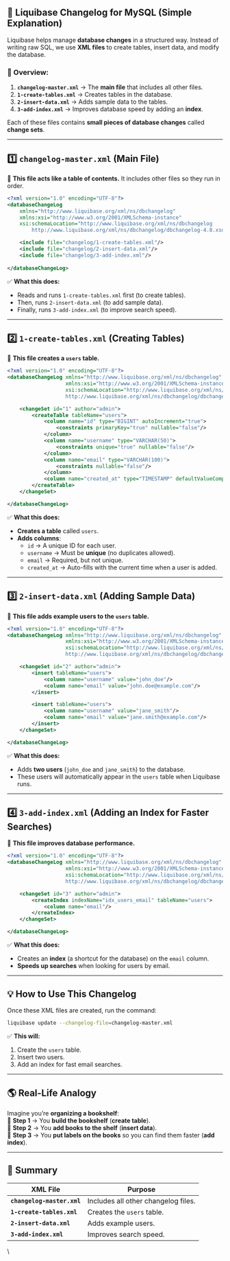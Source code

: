 ## 📌 **Liquibase Changelog for MySQL (Simple Explanation)**  

Liquibase helps manage **database changes** in a structured way. Instead of writing raw SQL, we use **XML files** to create tables, insert data, and modify the database.  

### **🔹 Overview:**
1. **`changelog-master.xml`** → The **main file** that includes all other files.  
2. **`1-create-tables.xml`** → Creates tables in the database.  
3. **`2-insert-data.xml`** → Adds sample data to the tables.  
4. **`3-add-index.xml`** → Improves database speed by adding an **index**.  

Each of these files contains **small pieces of database changes** called **change sets**.

---

## **1️⃣ `changelog-master.xml` (Main File)**
📌 **This file acts like a table of contents.** It includes other files so they run in order.  
```xml
<?xml version="1.0" encoding="UTF-8"?>
<databaseChangeLog
    xmlns="http://www.liquibase.org/xml/ns/dbchangelog"
    xmlns:xsi="http://www.w3.org/2001/XMLSchema-instance"
    xsi:schemaLocation="http://www.liquibase.org/xml/ns/dbchangelog
        http://www.liquibase.org/xml/ns/dbchangelog/dbchangelog-4.8.xsd">

    <include file="changelog/1-create-tables.xml"/>
    <include file="changelog/2-insert-data.xml"/>
    <include file="changelog/3-add-index.xml"/>
    
</databaseChangeLog>
```
✅ **What this does:**  
- Reads and runs `1-create-tables.xml` first (to create tables).  
- Then, runs `2-insert-data.xml` (to add sample data).  
- Finally, runs `3-add-index.xml` (to improve search speed).  

---

## **2️⃣ `1-create-tables.xml` (Creating Tables)**
📌 **This file creates a `users` table.**  
```xml
<?xml version="1.0" encoding="UTF-8"?>
<databaseChangeLog xmlns="http://www.liquibase.org/xml/ns/dbchangelog"
                   xmlns:xsi="http://www.w3.org/2001/XMLSchema-instance"
                   xsi:schemaLocation="http://www.liquibase.org/xml/ns/dbchangelog
                   http://www.liquibase.org/xml/ns/dbchangelog/dbchangelog-4.8.xsd">

    <changeSet id="1" author="admin">
        <createTable tableName="users">
            <column name="id" type="BIGINT" autoIncrement="true">
                <constraints primaryKey="true" nullable="false"/>
            </column>
            <column name="username" type="VARCHAR(50)">
                <constraints unique="true" nullable="false"/>
            </column>
            <column name="email" type="VARCHAR(100)">
                <constraints nullable="false"/>
            </column>
            <column name="created_at" type="TIMESTAMP" defaultValueComputed="CURRENT_TIMESTAMP"/>
        </createTable>
    </changeSet>

</databaseChangeLog>
```
✅ **What this does:**  
- **Creates a table** called `users`.  
- **Adds columns**:  
  - `id` → A unique ID for each user.  
  - `username` → Must be **unique** (no duplicates allowed).  
  - `email` → Required, but not unique.  
  - `created_at` → Auto-fills with the current time when a user is added.  

---

## **3️⃣ `2-insert-data.xml` (Adding Sample Data)**
📌 **This file adds example users to the `users` table.**  
```xml
<?xml version="1.0" encoding="UTF-8"?>
<databaseChangeLog xmlns="http://www.liquibase.org/xml/ns/dbchangelog"
                   xmlns:xsi="http://www.w3.org/2001/XMLSchema-instance"
                   xsi:schemaLocation="http://www.liquibase.org/xml/ns/dbchangelog
                   http://www.liquibase.org/xml/ns/dbchangelog/dbchangelog-4.8.xsd">

    <changeSet id="2" author="admin">
        <insert tableName="users">
            <column name="username" value="john_doe"/>
            <column name="email" value="john.doe@example.com"/>
        </insert>

        <insert tableName="users">
            <column name="username" value="jane_smith"/>
            <column name="email" value="jane.smith@example.com"/>
        </insert>
    </changeSet>

</databaseChangeLog>
```
✅ **What this does:**  
- Adds **two users** (`john_doe` and `jane_smith`) to the database.  
- These users will automatically appear in the `users` table when Liquibase runs.  

---

## **4️⃣ `3-add-index.xml` (Adding an Index for Faster Searches)**
📌 **This file improves database performance.**  
```xml
<?xml version="1.0" encoding="UTF-8"?>
<databaseChangeLog xmlns="http://www.liquibase.org/xml/ns/dbchangelog"
                   xmlns:xsi="http://www.w3.org/2001/XMLSchema-instance"
                   xsi:schemaLocation="http://www.liquibase.org/xml/ns/dbchangelog
                   http://www.liquibase.org/xml/ns/dbchangelog/dbchangelog-4.8.xsd">

    <changeSet id="3" author="admin">
        <createIndex indexName="idx_users_email" tableName="users">
            <column name="email"/>
        </createIndex>
    </changeSet>

</databaseChangeLog>
```
✅ **What this does:**  
- Creates an **index** (a shortcut for the database) on the `email` column.  
- **Speeds up searches** when looking for users by email.  

---

## **💡 How to Use This Changelog**
Once these XML files are created, run the command:  
```sh
liquibase update --changelog-file=changelog-master.xml
```
✅ **This will:**  
1. Create the `users` table.  
2. Insert two users.  
3. Add an index for fast email searches.  

---

## **🌎 Real-Life Analogy**
Imagine you’re **organizing a bookshelf**:  
📌 **Step 1** → You **build the bookshelf** (**create table**).  
📌 **Step 2** → You **add books to the shelf** (**insert data**).  
📌 **Step 3** → You **put labels on the books** so you can find them faster (**add index**).  

---

## **🔹 Summary**
| XML File | Purpose |
|----------|---------|
| **`changelog-master.xml`** | Includes all other changelog files. |
| **`1-create-tables.xml`** | Creates the `users` table. |
| **`2-insert-data.xml`** | Adds example users. |
| **`3-add-index.xml`** | Improves search speed. |

\
